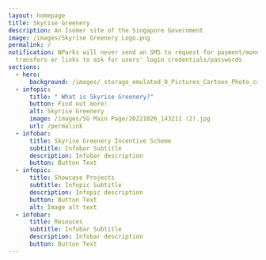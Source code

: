```yaml
---
layout: homepage
title: Skyrise Greenery
description: An Isomer site of the Singapore Government
image: /images/Skyrise Greenery Logo.png
permalink: /
notification: NParks will never send an SMS to request for payment/money
  transfers or links to ask for users' login credentials/passwords
sections:
  - hero:
      background: /images/_storage_emulated_0_Pictures_Cartoon_Photo_cartoon1678976468186.jpg
  - infopic:
      title: " What is Skyrise Greenery?"
      button: Find out more!
      alt: Skyrise Greenery
      image: /images/SG Main Page/20221026_143211 (2).jpg
      url: /permalink
  - infobar:
      title: Skyrise Greenery Incentive Scheme
      subtitle: Infobar Subtitle
      description: Infobar description
      button: Button Text
  - infopic:
      title: Showcase Projects
      subtitle: Infopic Subtitle
      description: Infopic description
      button: Button Text
      alt: Image alt text
  - infobar:
      title: Resouces
      subtitle: Infobar Subtitle
      description: Infobar description
      button: Button Text
---
```

